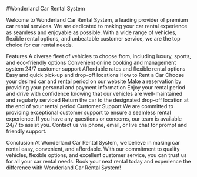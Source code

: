 #Wonderland Car Rental System


Welcome to Wonderland Car Rental System, a leading provider of premium car rental services. We are dedicated to making your car rental experience as seamless and enjoyable as possible. With a wide range of vehicles, flexible rental options, and unbeatable customer service, we are the top choice for car rental needs.

Features
A diverse fleet of vehicles to choose from, including luxury, sports, and eco-friendly options
Convenient online booking and management system
24/7 customer support
Affordable rates and flexible rental options
Easy and quick pick-up and drop-off locations
How to Rent a Car
Choose your desired car and rental period on our website
Make a reservation by providing your personal and payment information
Enjoy your rental period and drive with confidence knowing that our vehicles are well-maintained and regularly serviced
Return the car to the designated drop-off location at the end of your rental period
Customer Support
We are committed to providing exceptional customer support to ensure a seamless rental experience. If you have any questions or concerns, our team is available 24/7 to assist you. Contact us via phone, email, or live chat for prompt and friendly support.

Conclusion
At Wonderland Car Rental System, we believe in making car rental easy, convenient, and affordable. With our commitment to quality vehicles, flexible options, and excellent customer service, you can trust us for all your car rental needs. Book your next rental today and experience the difference with Wonderland Car Rental System!
